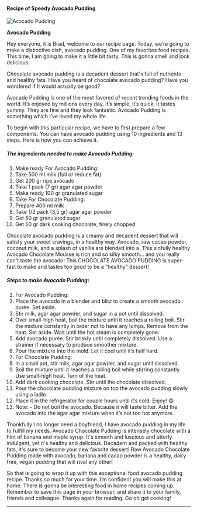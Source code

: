             

#### Recipe of Speedy Avocado Pudding

![Avocado Pudding](https://img-global.cpcdn.com/recipes/3799c17764519951/751x532cq70/avocado-pudding-recipe-main-photo.jpg)

**Avocado Pudding**

Hey everyone, it is Brad, welcome to our recipe page. Today, we’re going to make a distinctive dish, avocado pudding. One of my favorites food recipes. This time, I am going to make it a little bit tasty. This is gonna smell and look delicious.

Chocolate avocado pudding is a decadent dessert that's full of nutrients and healthy fats. Have you heard of chocolate avocado pudding? Have you wondered if it would actually be good?

Avocado Pudding is one of the most favored of recent trending foods in the world. It’s enjoyed by millions every day. It’s simple, it’s quick, it tastes yummy. They are fine and they look fantastic. Avocado Pudding is something which I’ve loved my whole life.

To begin with this particular recipe, we have to first prepare a few components. You can have avocado pudding using 10 ingredients and 13 steps. Here is how you can achieve it.

##### The ingredients needed to make Avocado Pudding:

1.  Make ready For Avocado Pudding:
2.  Take 500 ml milk (full or reduce fat)
3.  Get 200 gr ripe avocado
4.  Take 1 pack (7 gr) agar agar powder
5.  Make ready 100 gr granulated sugar
6.  Take For Chocolate Pudding:
7.  Prepare 400 ml milk
8.  Take 1/2 pack (3,5 gr) agar agar powder
9.  Get 50 gr granulated sugar
10.  Get 50 gr dark cooking chocolate, finely chopped

Chocolate avocado pudding is a creamy and decadent dessert that will satisfy your sweet cravings, in a healthy way. Avocado, raw cacao powder, coconut milk, and a splash of vanilla are blended into a. This sinfully healthy Avocado Chocolate Mousse is rich and so silky smooth… and you really can't taste the avocado! This CHOCOLATE AVOCADO PUDDING is super-fast to make and tastes too good to be a "healthy" dessert!

##### Steps to make Avocado Pudding:

1.  For Avocado Pudding:
2.  Place the avocado in a blender and blitz to create a smooth avocado purée. Set aside.
3.  Stir milk, agar agar powder, and sugar in a pot until dissolved.
4.  Over small-high heat, boil the mixture until it reaches a rolling boil. Stir the mixture constantly in order not to have any lumps. Remove from the heat. Set aside. Wait until the hot steam is completely gone.
5.  Add avocado purée. Stir briskly until completely dissolved. Use a strainer if necessary to produce smoother mixture.
6.  Pour the mixture into the mold. Let it cool until it’s half hard.
7.  For Chocolate Pudding:
8.  In a small pot, stir milk, agar agar powder, and sugar until dissolved.
9.  Boil the mixture until it reaches a rolling boil while stirring constantly. Use small-high heat. Turn of the heat.
10.  Add dark cooking chocolate. Stir until the chocolate dissolved.
11.  Pour the chocolate pudding mixture on top the avocado pudding slowly using a ladle.
12.  Place it in the refrigerator for couple hours until it’s cold. Enjoy! 😋
13.  Note: - Do not boil the avocado. Because it will taste bitter. Add the avocado into the agar agar mixture when it’s not too hot anymore.

Thankfully I no longer need a boyfriend, I have avocado pudding in my life to fulfill my needs. Avocado Chocolate Pudding is intensely chocolate with a hint of banana and maple syrup. It's smooth and luscious and utterly indulgent, yet it's healthy and delicious. Decadent and packed with healthy fats, it's sure to become your new favorite dessert! Raw Avocado Chocolate Pudding made with avocado, banana and cacao powder is a healthy, dairy free, vegan pudding that will rival any other!

So that is going to wrap it up with this exceptional food avocado pudding recipe. Thanks so much for your time. I’m confident you will make this at home. There is gonna be interesting food in home recipes coming up. Remember to save this page in your browser, and share it to your family, friends and colleague. Thanks again for reading. Go on get cooking!

* * *